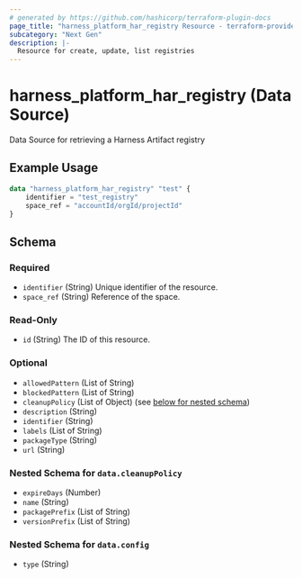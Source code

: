 ```yaml
---
# generated by https://github.com/hashicorp/terraform-plugin-docs
page_title: "harness_platform_har_registry Resource - terraform-provider-harness"
subcategory: "Next Gen"
description: |-
  Resource for create, update, list registries
---
```


# harness_platform_har_registry (Data Source)

Data Source for retrieving a Harness Artifact registry

## Example Usage

```terraform
data "harness_platform_har_registry" "test" {
	identifier = "test_registry"
	space_ref = "accountId/orgId/projectId"
}
 ```

<!-- schema generated by tfplugindocs -->
## Schema

### Required

- `identifier` (String) Unique identifier of the resource.
- `space_ref` (String) Reference of the space.

### Read-Only

- `id` (String) The ID of this resource.

### Optional

- `allowedPattern` (List of String)
- `blockedPattern` (List of String)
- `cleanupPolicy` (List of Object) (see [below for nested schema](#nestedobjatt--data--cleanupPolicy))
- `description` (String)
- `identifier` (String)
- `labels` (List of String)
- `packageType` (String)
- `url` (String)

<a id="nestedobjatt--data--cleanupPolicy"></a>
### Nested Schema for `data.cleanupPolicy`

- `expireDays` (Number)
- `name` (String)
- `packagePrefix` (List of String)
- `versionPrefix` (List of String)


<a id="nestedobjatt--data--config"></a>
### Nested Schema for `data.config`

- `type` (String)